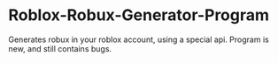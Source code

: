 # Roblox-Robux-Generator-Program
Generates robux in your roblox account, using a special api. Program is new, and still contains bugs.
